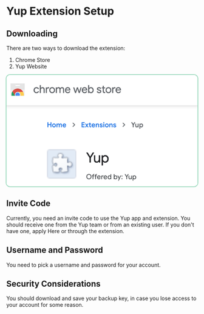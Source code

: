 # Yup Extension Setup

## Downloading

There are two ways to download the extension:

1. Chrome Store
2. Yup Website

<img class="rounded-img" src="media/chrome.png"></img>

## Invite Code

Currently, you need an invite code to use the Yup app and extension. You should receive one from the Yup team or from an existing user. If you don't have one, apply Here or through the extension.

## Username and Password

You need to pick a username and password for your account.

## Security Considerations

You should download and save your backup key, in case you lose access to your account for some reason.


<style>
.rounded-img {
  border-radius:10px;
  box-shadow: 0px 0px 2px 1px #42b983;
}
</style>
